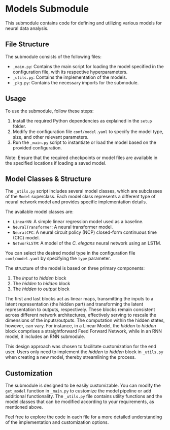 # Models Submodule

This submodule contains code for defining and utilizing various models for neural data analysis.

## File Structure

The submodule consists of the following files:

- `_main.py`: Contains the main script for loading the model specified in the configuration file, with its respective hyperparameters.
- `_utils.py`: Contains the implementation of the models.
- `_pkg.py`: Contains the necessary imports for the submodule.

## Usage

To use the submodule, follow these steps:

1. Install the required Python dependencies as explained in the `setup` folder.
2. Modify the configuration file `conf/model.yaml` to specify the model type, size, and other relevant parameters.
3. Run the `_main.py` script to instantiate or load the model based on the provided configuration.

Note: Ensure that the required checkpoints or model files are available in the specified locations if loading a saved model.

## Model Classes & Structure

The `_utils.py` script includes several model classes, which are subclasses of the `Model` superclass. Each model class represents a different type of neural network model and provides specific implementation details.

The available model classes are:

- `LinearNN`: A simple linear regression model used as a baseline.
- `NeuralTransformer`: A neural transformer model.
- `NeuralCFC`: A neural circuit policy (NCP) closed-form continuous time (CfC) model.
- `NetworkLSTM`: A model of the _C. elegans_ neural network using an LSTM.

You can select the desired model type in the configuration file `conf/model.yaml` by specifying the `type` parameter.

The structure of the model is based on three primary components:

1. The _input_ to _hidden_ block
2. The _hidden_ to _hidden_ block
3. The _hidden_ to _output_ block

The first and last blocks act as linear maps, transmitting the inputs to a latent representation (the hidden part) and transforming the latent representation to outputs, respectively. These blocks remain consistent across different network architectures, effectively serving to rescale the dimensions of the inputs/outputs. The computation within the hidden states, however, can vary. For instance, in a Linear Model, the _hidden_ to _hidden_ block comprises a straightforward Feed Forward Network, while in an RNN model, it includes an RNN submodule.

This design approach was chosen to facilitate customization for the end user. Users only need to implement the _hidden_ to _hidden_ block in `_utils.py` when creating a new model, thereby streamlining the process.

## Customization

The submodule is designed to be easily customizable. You can modify the `get_model` function in `_main.py` to customize the model pipeline or add additional functionality. The `_utils.py` file contains utility functions and the model classes that can be modified according to your requirements, as mentioned above.

Feel free to explore the code in each file for a more detailed understanding of the implementation and customization options.